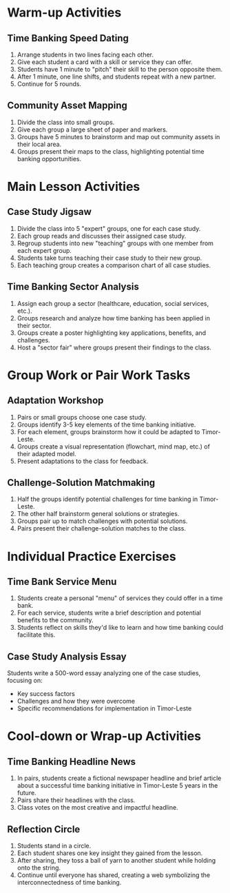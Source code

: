# Warm-up Activities

## Time Banking Speed Dating

1. Arrange students in two lines facing each other.
2. Give each student a card with a skill or service they can offer.
3. Students have 1 minute to "pitch" their skill to the person opposite them.
4. After 1 minute, one line shifts, and students repeat with a new partner.
5. Continue for 5 rounds.

## Community Asset Mapping

1. Divide the class into small groups.
2. Give each group a large sheet of paper and markers.
3. Groups have 5 minutes to brainstorm and map out community assets in their local area.
4. Groups present their maps to the class, highlighting potential time banking opportunities.

# Main Lesson Activities

## Case Study Jigsaw

1. Divide the class into 5 "expert" groups, one for each case study.
2. Each group reads and discusses their assigned case study.
3. Regroup students into new "teaching" groups with one member from each expert group.
4. Students take turns teaching their case study to their new group.
5. Each teaching group creates a comparison chart of all case studies.

## Time Banking Sector Analysis

1. Assign each group a sector (healthcare, education, social services, etc.).
2. Groups research and analyze how time banking has been applied in their sector.
3. Groups create a poster highlighting key applications, benefits, and challenges.
4. Host a "sector fair" where groups present their findings to the class.

# Group Work or Pair Work Tasks

## Adaptation Workshop

1. Pairs or small groups choose one case study.
2. Groups identify 3-5 key elements of the time banking initiative.
3. For each element, groups brainstorm how it could be adapted to Timor-Leste.
4. Groups create a visual representation (flowchart, mind map, etc.) of their adapted model.
5. Present adaptations to the class for feedback.

## Challenge-Solution Matchmaking

1. Half the groups identify potential challenges for time banking in Timor-Leste.
2. The other half brainstorm general solutions or strategies.
3. Groups pair up to match challenges with potential solutions.
4. Pairs present their challenge-solution matches to the class.

# Individual Practice Exercises

## Time Bank Service Menu

1. Students create a personal "menu" of services they could offer in a time bank.
2. For each service, students write a brief description and potential benefits to the community.
3. Students reflect on skills they'd like to learn and how time banking could facilitate this.

## Case Study Analysis Essay

Students write a 500-word essay analyzing one of the case studies, focusing on:
- Key success factors
- Challenges and how they were overcome
- Specific recommendations for implementation in Timor-Leste

# Cool-down or Wrap-up Activities

## Time Banking Headline News

1. In pairs, students create a fictional newspaper headline and brief article about a successful time banking initiative in Timor-Leste 5 years in the future.
2. Pairs share their headlines with the class.
3. Class votes on the most creative and impactful headline.

## Reflection Circle

1. Students stand in a circle.
2. Each student shares one key insight they gained from the lesson.
3. After sharing, they toss a ball of yarn to another student while holding onto the string.
4. Continue until everyone has shared, creating a web symbolizing the interconnectedness of time banking.